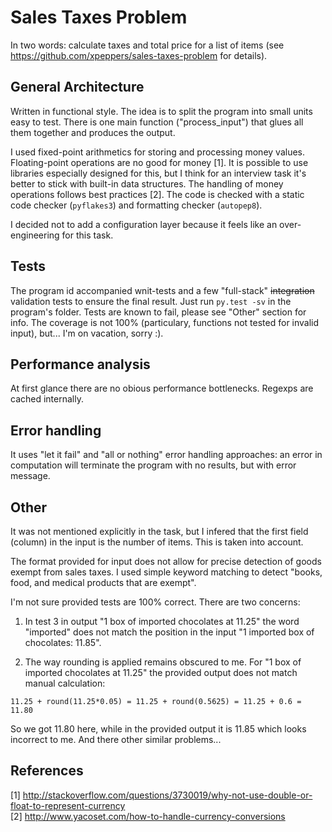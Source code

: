 # Sales Taxes Problem

In two words: calculate taxes and total price for a list of items (see https://github.com/xpeppers/sales-taxes-problem for details).


## General Architecture
Written in functional style.
The idea is to split the program into small units easy to test.
There is one main function ("process_input") that glues all them together and produces the output.

I used fixed-point arithmetics for storing and processing money values.
Floating-point operations are no good for money [1].
It is possible to use libraries especially designed for this, but I think for an interview
task it's better to stick with built-in data structures.
The handling of money operations follows best practices [2].
The code is checked with a static code checker (``pyflakes3``) and formatting checker (``autopep8``).

I decided not to add a configuration layer because it feels like an over-engineering for this task.


## Tests

The program id accompanied wnit-tests and a few "full-stack" ~~integration~~ validation tests to ensure the final result.
Just run ``py.test -sv`` in the program's folder.
Tests are known to fail, please see "Other" section for info.
The coverage is not 100% (particulary, functions not tested for invalid input), but... I'm on vacation, sorry :).


## Performance analysis

At first glance there are no obious performance bottlenecks.
Regexps are cached internally.


## Error handling

It uses "let it fail" and "all or nothing" error handling approaches: an error in computation will terminate the program with no results, but with error message.


## Other

It was not mentioned explicitly in the task, but I infered that the first field (column) in the input is the number of items.
This is taken into account.

The format provided for input does not allow for precise detection of goods exempt from sales taxes. I used simple keyword matching to detect "books, food, and medical products that are exempt".

I'm not sure provided tests are 100% correct. There are two concerns:

1. In test 3 in output "1 box of imported chocolates at 11.25" the word "imported" does not match the position in the input "1 imported box of chocolates: 11.85".

2. The way rounding is applied remains obscured to me. For "1 box of imported chocolates at 11.25" the provided output does not match manual calculation:
~~~
11.25 + round(11.25*0.05) = 11.25 + round(0.5625) = 11.25 + 0.6 = 11.80
~~~
So we got 11.80 here, while in the provided output it is 11.85 which looks incorrect to me. And there other similar problems...


## References

[1] http://stackoverflow.com/questions/3730019/why-not-use-double-or-float-to-represent-currency  
[2] http://www.yacoset.com/how-to-handle-currency-conversions
